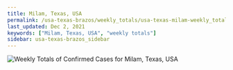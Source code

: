 ```yaml
---
title: Milam, Texas, USA
permalink: /usa-texas-brazos/weekly_totals/usa-texas-milam-weekly_totals.html
last_updated: Dec 2, 2021
keywords: ["Milam, Texas, USA", "weekly totals"]
sidebar: usa-texas-brazos_sidebar
---
```


![Weekly Totals of Confirmed Cases for Milam, Texas, USA](/covid_tracker/images/graphs/usa-texas-milam-weekly_totals_graph.png)
